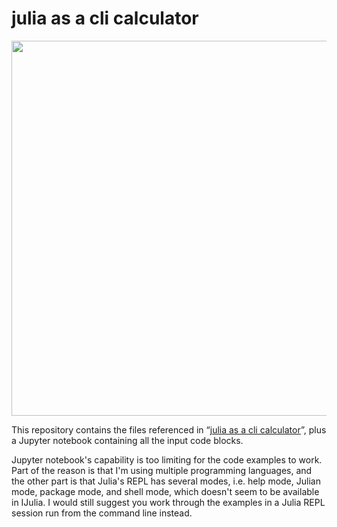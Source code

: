 # julia as a cli calculator

<p align="center">
  <img width=600 src="https://krasjet.com/rnd.wlk/julia/imgs/console.png">
</p>

This repository contains the files referenced in “[julia as a cli
calculator](https://krasjet.com/rnd.wlk/julia/)”, plus a Jupyter notebook
containing all the input code blocks.

Jupyter notebook's capability is too limiting for the code examples to work.
Part of the reason is that I'm using multiple programming languages, and the
other part is that Julia's REPL has several modes, i.e. help mode, Julian mode,
package mode, and shell mode, which doesn't seem to be available in IJulia. I
would still suggest you work through the examples in a Julia REPL session run
from the command line instead.

